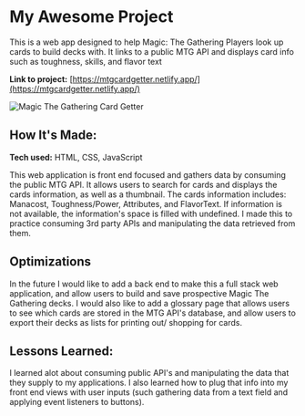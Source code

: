 # My Awesome Project
This is a web app designed to help Magic: The Gathering Players look up cards to build decks with. It links to a public MTG API and displays card info such as toughness, skills, and flavor text

**Link to project:** [https://mtgcardgetter.netlify.app/](https://mtgcardgetter.netlify.app/)

![Magic The Gathering Card Getter](https://www.bumpsites.com/images/mtg.jpg)

## How It's Made:

**Tech used:** HTML, CSS, JavaScript

This web application is front end focused and gathers data by consuming the public MTG API. It allows users to search for cards and displays the cards information, as well as a thumbnail. The cards information includes: Manacost, Toughness/Power, Attributes, and FlavorText. If information is not available, the information's space is filled with undefined. I made this to practice consuming 3rd party APIs and manipulating the data retrieved from them. 

## Optimizations
In the future I would like to add a back end to make this a full stack web application, and allow users to build and save prospective Magic The Gathering decks. I would also like to add a glossary page that allows users to see which cards are stored in the MTG API's database, and allow users to export their decks as lists for printing out/ shopping for cards. 

## Lessons Learned:

I learned alot about consuming public API's and manipulating the data that they supply to my applications. I also learned how to plug that info into my front end views with user inputs (such gathering data from a text field and applying event listeners to buttons). 




